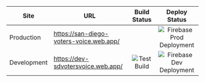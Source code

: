 Site | URL | Build Status | Deploy Status
--- |--- |:---:|:---:|
Production | https://san-diego-voters-voice.web.app/ | | ![Firebase Prod Deployment](https://github.com/opensandiego/sdvv-frontend/workflows/Firebase%20Prod%20Deployment/badge.svg)
Development | https://dev-sdvotersvoice.web.app/ | ![Test Build](https://github.com/opensandiego/sdvv-frontend/workflows/Test%20Build/badge.svg) | ![Firebase Dev Deployment](https://github.com/opensandiego/sdvv-frontend/workflows/Firebase%20Dev%20Deployment/badge.svg?branch=dev)
